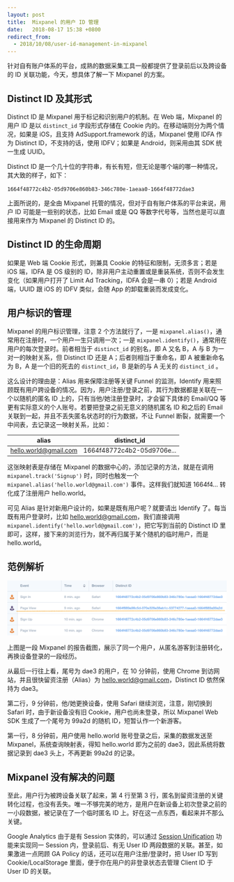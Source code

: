 ```yaml
---
layout: post
title:  Mixpanel 的用户 ID 管理
date:   2018-08-17 15:38 +0800
redirect_from:
  - 2018/10/08/user-id-management-in-mixpanel
---
```


针对自有账户体系的平台，成熟的数据采集工具一般都提供了登录前后以及跨设备的 ID 关联功能，今天，想具体了解一下 Mixpanel 的方案。

## Distinct ID 及其形式

Distinct ID 是 Mixpanel 用于标记和识别用户的机制。在 Web 端，Mixpanel 的用户 ID 是以 `distinct_id` 字段形式存储在 Cookie 内的。在移动端则分为两个情况，如果是 iOS，且支持 AdSupport.framework 的话，Mixpanel 使用 IDFA 作为 Distinct ID，不支持的话，使用 IDFV；如果是 Android，则采用由其 SDK 统一生成 UUID。

Distinct ID 是一个几十位的字符串，有长有短，但无论是哪个端的哪一种情况，其大致的样子，如下：

```
1664f48772c4b2-05d9706e860b83-346c780e-1aeaa0-1664f48772dae3
```

上面所说的，是全由 Mixpanel 托管的情况，但对于自有账户体系的平台来说，用户 ID 可能是一些别的状态，比如 Email 或是 QQ 等数字代号等，当然也是可以直接用来作为 Mixpanel 的 Distinct ID 的。

## Distinct ID 的生命周期

如果是 Web 端 Cookie 形式，则兼具 Cookie 的特征和限制，无须多言；若是 iOS 端，IDFA 是 OS 级别的 ID，除非用户主动重置或是重装系统，否则不会发生变化（如果用户打开了 Limit Ad Tracking，IDFA 会是一串 0）；若是 Android 端，UUID 跟 iOS 的 IDFV 类似，会随 App 的卸载重装而发成变化。

## 用户标识的管理

Mixpanel 的用户标识管理，注意 2 个方法就行了，一是 `mixpanel.alias()`，通常用在注册时，一个用户一生只调用一次；一是 `mixpanel.identify()`，通常用在用户的每次登录时。前者相当于 `distinct_id` 的别名，即 A 又名 B，A 与 B 为一对一的映射关系，但 Distinct ID 还是 A；后者则相当于重命名，即 A 被重新命名为 B，A 是一个旧的死去的 `distinct_id`，B 是新的与 A 无关的 `distinct_id` 。

这么设计的理由是：Alias 用来保障注册等关键 Funnel 的监测，Identify 用来照顾既有用户跨设备的情况。因为，用户注册/登录之前，其行为数据都是关联在一个以随机的匿名 ID 上的，只有当他/她注册登录时，才会留下具体的 Email/QQ 等更有实际意义的个人账号。若要把登录之前无意义的随机匿名 ID 和之后的 Email 关联到一起，并且不丢失匿名状态时的行为数据，不让 Funnel 断裂，就需要一个中间表，去记录这一映射关系，比如：

| alias                 | distinct_id                |
| --------------------- | -------------------------- |
| hello.world@gmail.com | 1664f48772c4b2-05d9706e... |

这张映射表是存储在 Mixpanel 的数据中心的，添加记录的方法，就是在调用 `mixpanel.track('Signup')` 时，同时也触发一个 `mixpanel.alias('hello.world@gmail.com')` 事件。这样我们就知道 1664f4… 转化成了注册用户 hello.world。

可见 Alias 是针对新用户设计的，如果是既有用户呢？就要请出 Identify 了。每当既有用户登录时，比如 hello.world@gmail.com，我们直接调用 `mixpanel.identify('hello.world@gmail.com')`，把它写到当前的 Distinct ID 里即可，这样，接下来的浏览行为，就不再归属于某个随机的临时用户，而是 hello.world。

## 范例解析

![Mixpanel Live View](/files/2018/10/08/mixpanel_live_view.png)

上图是一段 Mixpanel 的报告截图，展示了同一个用户，从匿名游客到注册转化，再换设备登录的一段经历。

从最后一行往上看，尾号为 dae3 的用户，在 10 分钟前，使用 Chrome 到访网站，并且很快留资注册（Alias）为 hello.world@gmail.com，Distinct ID 依然保持为 dae3。

第二行，9 分钟前，他/她更换设备，使用 Safari 继续浏览，注意，刚切换到 Safari 时，由于新设备没有旧 Cookie，用户也尚未登录，所以 Mixpanel Web SDK 生成了一个尾号为 99a2d 的随机 ID，短暂认作一个新游客。

第一行，8 分钟前，用户使用 hello.world 账号登录之后，采集的数据发送至 Mixpanel，系统查询映射表，得知 hello.world 即为之前的 dae3，因此系统将数据记录到 dae3 头上，不再更新 99a2d 的记录。

## Mixpanel 没有解决的问题

至此，用户行为被跨设备关联了起来，第 4 行至第 3 行，匿名到留资注册的关键转化过程，也没有丢失。唯一不够完美的地方，是用户在新设备上初次登录之前的一小段数据，被记录在了一个临时匿名 ID 上。好在这一点东西，看起来并不那么关键。

Google Analytics 由于是有 Session 实体的，可以通过 [Session Unification](https://support.google.com/analytics/answer/4574780?hl=en) 功能来实现同一 Session 内，登录前后、有无 User ID 两段数据的关联。甚至，如果激进一点罔顾 GA Policy 的话，还可以在用户注册/登录时，把 User ID 写到 Cookie/LocalStorage 里面，便于你在用户的非登录状态去管理 Client ID 于 User ID 的关联。